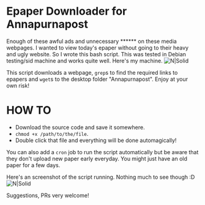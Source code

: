 # Epaper Downloader for Annapurnapost
Enough of these awful ads and unnecessary ****** on these media webpages. I wanted to view today's epaper without going to their heavy and ugly website. So I wrote this bash script. This was tested in Debian testing/sid machine and works quite well. Here's my machine. 
![N|Solid](https://i.imgur.com/PuXS8sW.png)

This script downloads a webpage, `grep`s to find the required links to epapers and `wget`s to the desktop folder "Annapurnapost". Enjoy at your own risk!

# HOW TO
  - Download the source code and save it somewhere.
  - `chmod +x /path/to/the/file`.
  - Double click that file and everything will be done automagically!

You can also add a  `cron` job to run the script automatically but be aware that they don't upload new paper early everyday. You might just have an old paper for a few days.

Here's an screenshot of the script running. Nothing much to see though :D
![N|Solid](https://i.imgur.com/JE2BADI.png)

Suggestions, PRs very welcome!

